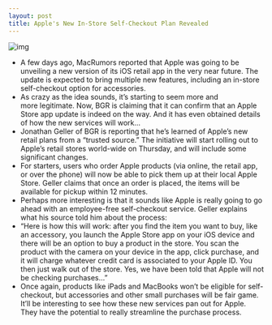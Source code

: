 ```yaml
---
layout: post
title: Apple's New In-Store Self-Checkout Plan Revealed
---
```

![img](http://media.idownloadblog.com/wp-content/uploads/2011/10/apple-store-e1320041984801.jpg)
* A few days ago, MacRumors reported that Apple was going to be unveiling a new version of its iOS retail app in the very near future. The update is expected to bring multiple new features, including an in-store self-checkout option for accessories.
* As crazy as the idea sounds, it’s starting to seem more and more legitimate. Now, BGR is claiming that it can confirm that an Apple Store app update is indeed on the way. And it has even obtained details of how the new services will work…
* Jonathan Geller of BGR is reporting that he’s learned of Apple’s new retail plans from a “trusted source.” The initiative will start rolling out to Apple’s retail stores world-wide on Thursday, and will include some significant changes.
* For starters, users who order Apple products (via online, the retail app, or over the phone) will now be able to pick them up at their local Apple Store. Geller claims that once an order is placed, the items will be available for pickup within 12 minutes.
* Perhaps more interesting is that it sounds like Apple is really going to go ahead with an employee-free self-checkout service. Geller explains what his source told him about the process:
* “Here is how this will work: after you find the item you want to buy, like an accessory, you launch the Apple Store app on your iOS device and there will be an option to buy a product in the store. You scan the product with the camera on your device in the app, click purchase, and it will charge whatever credit card is associated to your Apple ID. You then just walk out of the store. Yes, we have been told that Apple will not be checking purchases…”
* Once again, products like iPads and MacBooks won’t be eligible for self-checkout, but accessories and other small purchases will be fair game. It’ll be interesting to see how these new services pan out for Apple. They have the potential to really streamline the purchase process.


